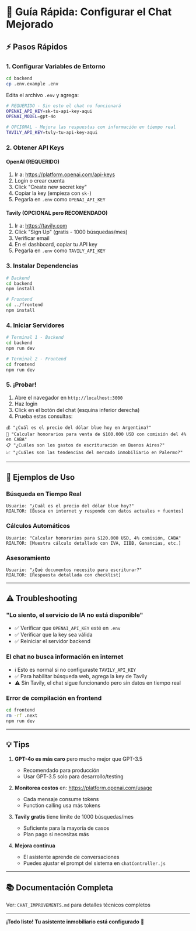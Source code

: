 # 🚀 Guía Rápida: Configurar el Chat Mejorado

## ⚡ Pasos Rápidos

### 1. Configurar Variables de Entorno

```bash
cd backend
cp .env.example .env
```

Edita el archivo `.env` y agrega:

```bash
# REQUERIDO - Sin esto el chat no funcionará
OPENAI_API_KEY=sk-tu-api-key-aqui
OPENAI_MODEL=gpt-4o

# OPCIONAL - Mejora las respuestas con información en tiempo real
TAVILY_API_KEY=tvly-tu-api-key-aqui
```

### 2. Obtener API Keys

#### OpenAI (REQUERIDO)
1. Ir a: https://platform.openai.com/api-keys
2. Login o crear cuenta
3. Click "Create new secret key"
4. Copiar la key (empieza con `sk-`)
5. Pegarla en `.env` como `OPENAI_API_KEY`

#### Tavily (OPCIONAL pero RECOMENDADO)
1. Ir a: https://tavily.com
2. Click "Sign Up" (gratis - 1000 búsquedas/mes)
3. Verificar email
4. En el dashboard, copiar tu API key
5. Pegarla en `.env` como `TAVILY_API_KEY`

### 3. Instalar Dependencias

```bash
# Backend
cd backend
npm install

# Frontend  
cd ../frontend
npm install
```

### 4. Iniciar Servidores

```bash
# Terminal 1 - Backend
cd backend
npm run dev

# Terminal 2 - Frontend
cd frontend
npm run dev
```

### 5. ¡Probar!

1. Abre el navegador en `http://localhost:3000`
2. Haz login
3. Click en el botón del chat (esquina inferior derecha)
4. Prueba estas consultas:

```
💰 "¿Cuál es el precio del dólar blue hoy en Argentina?"
🧮 "Calcular honorarios para venta de $100.000 USD con comisión del 4% en CABA"
📋 "¿Cuáles son los gastos de escrituración en Buenos Aires?"
📈 "¿Cuáles son las tendencias del mercado inmobiliario en Palermo?"
```

---

## 🎯 Ejemplos de Uso

### Búsqueda en Tiempo Real
```
Usuario: "¿Cuál es el precio del dólar blue hoy?"
RIALTOR: [Busca en internet y responde con datos actuales + fuentes]
```

### Cálculos Automáticos
```
Usuario: "Calcular honorarios para $120.000 USD, 4% comisión, CABA"
RIALTOR: [Muestra cálculo detallado con IVA, IIBB, Ganancias, etc.]
```

### Asesoramiento
```
Usuario: "¿Qué documentos necesito para escriturar?"
RIALTOR: [Respuesta detallada con checklist]
```

---

## ⚠️ Troubleshooting

### "Lo siento, el servicio de IA no está disponible"
- ✅ Verificar que `OPENAI_API_KEY` esté en `.env`
- ✅ Verificar que la key sea válida
- ✅ Reiniciar el servidor backend

### El chat no busca información en internet
- ℹ️ Esto es normal si no configuraste `TAVILY_API_KEY`
- ✅ Para habilitar búsqueda web, agrega la key de Tavily
- ⚠️ Sin Tavily, el chat sigue funcionando pero sin datos en tiempo real

### Error de compilación en frontend
```bash
cd frontend
rm -rf .next
npm run dev
```

---

## 💡 Tips

1. **GPT-4o es más caro** pero mucho mejor que GPT-3.5
   - Recomendado para producción
   - Usar GPT-3.5 solo para desarrollo/testing

2. **Monitorea costos** en: https://platform.openai.com/usage
   - Cada mensaje consume tokens
   - Function calling usa más tokens

3. **Tavily gratis** tiene límite de 1000 búsquedas/mes
   - Suficiente para la mayoría de casos
   - Plan pago si necesitas más

4. **Mejora continua**
   - El asistente aprende de conversaciones
   - Puedes ajustar el prompt del sistema en `chatController.js`

---

## 📚 Documentación Completa

Ver: `CHAT_IMPROVEMENTS.md` para detalles técnicos completos

---

**¡Todo listo! Tu asistente inmobiliario está configurado** 🎉
